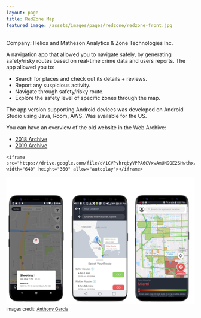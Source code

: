 ```yaml
---
layout: page
title: RedZone Map
featured_image: /assets/images/pages/redzone/redzone-front.jpg
---
```



Company: Helios and Matheson Analytics & Zone Technologies Inc.

A navigation app that allowed you to navigate safely, by generating safety/risky routes based on real-time crime data and users reports. The app allowed you to:
- Search for places and check out its details + reviews.
- Report any suspicious activity.
- Navigate through safety/risky route.
- Explore the safety level of specific zones through the map.

The app version supporting Android devices was developed on Android Studio using Java, Room, AWS. Was available for the US.

You can have an overview of the old website in the Web Archive: 

- [2018 Archive](https://web.archive.org/web/20180321080145/https://www.redzonemap.com/)
- [2019 Archive](https://web.archive.org/web/20190530125635/https://www.redzonemap.com/)

<p align="center">

	<iframe src="https://drive.google.com/file/d/1CVPvhrqbyVPPA6CVxwAmUN9OE2SHwthx/preview" 		width="640" height="360" allow="autoplay"></iframe>

  <img src="/assets/images/pages/redzone/redzone-3-screens.png">
  <small>Images credit: <a href="https://meltedcolor.com">Anthony García</a></small>

</p>



